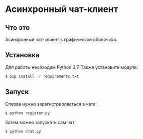 # Асинхронный чат-клиент

## Что это
Асинхронный чат-клиент с графической оболочкой.

## Установка
Для работы необходим Python 3.7. Также установите модули:
```bash
$ pip install -r requirements.txt
``` 

## Запуск
Сперва нужно зарегистрироваться в чате:
```bash
$ python register.py
```
Затем можно запускать сам чат:
```bash
$ python chat.py
```